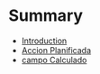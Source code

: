 # Summary

* [Introduction](README.md)
* [Accion Planificada](accion_planificada/README.md)
* [campo Calculado](campo_calculado/README.md)

